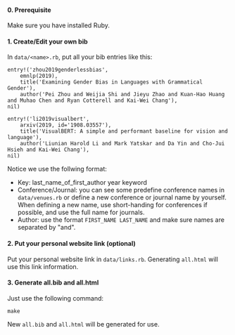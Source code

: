 #### 0. Prerequisite
Make sure you have installed Ruby.

#### 1. Create/Edit your own bib

In ``data/<name>.rb``, put all your bib entries like this:

    entry!('zhou2019genderlessbias',
        emnlp(2019),
        title('Examining Gender Bias in Languages with Grammatical Gender'),
        author('Pei Zhou and Weijia Shi and Jieyu Zhao and Kuan-Hao Huang and Muhao Chen and Ryan Cotterell and Kai-Wei Chang'),
    nil)
    
    entry!('li2019visualbert',
        arxiv(2019, id='1908.03557'),
        title('VisualBERT: A simple and performant baseline for vision and language'),
        author('Liunian Harold Li and Mark Yatskar and Da Yin and Cho-Jui Hsieh and Kai-Wei Chang'),
    nil)

Notice we use the follwing format:
- Key: last_name_of_first_author year keyword
- Conference/Journal: you can see some predefine conference names in ``data/venues.rb`` or define a new conference or journal name by yourself. When defining a new name, use short-handing for conferences if possible, and use the full name for journals. 
- Author: use the format ``FIRST_NAME LAST_NAME`` and make sure names are separated by "and".

#### 2. Put your personal website link (optional)

Put your personal website link in ``data/links.rb``. Generating ``all.html`` will use this link information.

#### 3. Generate all.bib and all.html

Just use the following command:

    make

New ``all.bib`` and ``all.html`` will be generated for use.
